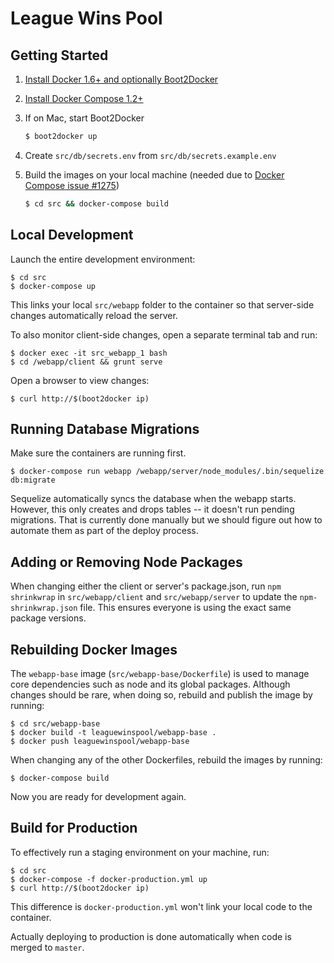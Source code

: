 # League Wins Pool

## Getting Started

1. [Install Docker 1.6+ and optionally Boot2Docker](https://docs.docker.com/installation/)
2. [Install Docker Compose 1.2+](https://docs.docker.com/compose/install/)
3. If on Mac, start Boot2Docker

    ```bash
    $ boot2docker up
    ```

3. Create `src/db/secrets.env` from `src/db/secrets.example.env`
4. Build the images on your local machine (needed due to [Docker Compose issue #1275](https://github.com/docker/compose/issues/1275))

    ```bash
    $ cd src && docker-compose build
    ```


## Local Development

Launch the entire development environment:

    $ cd src
    $ docker-compose up

This links your local `src/webapp` folder to the container so that server-side changes automatically reload the server. 

To also monitor client-side changes, open a separate terminal tab and run:

    $ docker exec -it src_webapp_1 bash
    $ cd /webapp/client && grunt serve

Open a browser to view changes:

    $ curl http://$(boot2docker ip)
    
    
## Running Database Migrations

Make sure the containers are running first.

    $ docker-compose run webapp /webapp/server/node_modules/.bin/sequelize db:migrate
    
Sequelize automatically syncs the database when the webapp starts. However, this only creates and drops tables -- it doesn't run pending migrations. That is currently done manually but we should figure out how to automate them as part of the deploy process. 
    

## Adding or Removing Node Packages

When changing either the client or server's package.json, run `npm shrinkwrap` in `src/webapp/client` and `src/webapp/server` to update the `npm-shrinkwrap.json` file. This ensures everyone is using the exact same package versions.


## Rebuilding Docker Images

The `webapp-base` image (`src/webapp-base/Dockerfile`) is used to manage core dependencies such as node and its global packages. Although changes should be rare, when doing so, rebuild and publish the image by running:

    $ cd src/webapp-base
    $ docker build -t leaguewinspool/webapp-base .
    $ docker push leaguewinspool/webapp-base

When changing any of the other Dockerfiles, rebuild the images by running:

    $ docker-compose build

Now you are ready for development again.


## Build for Production

To effectively run a staging environment on your machine, run:

    $ cd src
    $ docker-compose -f docker-production.yml up 
    $ curl http://$(boot2docker ip)
    
This difference is `docker-production.yml` won't link your local code to the container.

Actually deploying to production is done automatically when code is merged to `master`.
